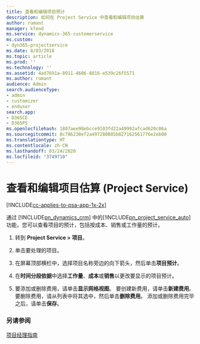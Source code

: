 ```yaml
---
title: 查看和编辑项目预计
description: 如何在 Project Service 中查看和编辑项目估算
author: rumant
manager: kfend
ms.service: dynamics-365-customerservice
ms.custom:
- dyn365-projectservice
ms.date: 8/03/2018
ms.topic: article
ms.prod: ''
ms.technology: ''
ms.assetid: 4ad7691a-8911-4606-8816-e539c26f5571
ms.author: rumant
audience: Admin
search.audienceType:
- admin
- customizer
- enduser
search.app:
- D365CE
- D365PS
ms.openlocfilehash: 1807aee98ebcce9103fd22a49992afcad620c06a
ms.sourcegitcommit: 8c786230ef2a497280885b827162561776e2eb00
ms.translationtype: HT
ms.contentlocale: zh-CN
ms.lasthandoff: 03/24/2020
ms.locfileid: "3749710"
---
```

# <a name="view-and-edit-project-estimates-project-service"></a>查看和编辑项目估算 (Project Service)

[!INCLUDE[cc-applies-to-psa-app-1x-2x](../includes/cc-applies-to-psa-app-1x-2x.md)]

通过 [!INCLUDE[pn_dynamics_crm](../includes/pn-dynamics-crm.md)] 中的[!INCLUDE[pn_project_service_auto](../includes/pn-project-service-auto.md)]功能，您可以查看项目的预计，包括按成本、销售或工作量的预计。  
  
1.  转到 **Project Service > 项目**。  
  
2.  单击要处理的项目。  
  
3.  在屏幕顶部横栏中，选择项目名称旁边的向下箭头，然后单击**项目预计**。  
  
4.  在**时间分段依据**中选择**工作量**、**成本**或**销售**以更改要显示的项目预计。  
  
5.  要添加或删除费用，请单击**显示网格视图**。 要创建新费用，请单击**新建费用**。 要删除费用，请从列表中将其选中，然后单击**删除费用**。 添加或删除费用完毕之后，请单击**保存**。  
  
### <a name="see-also"></a>另请参阅  
 [项目经理指南](../project-service/project-manager-guide.md)
